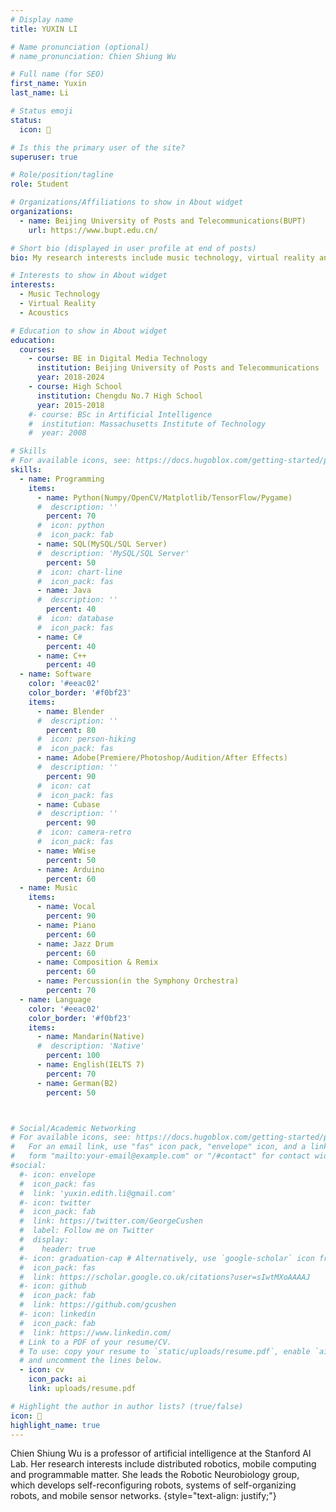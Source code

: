 ```yaml
---
# Display name
title: YUXIN LI

# Name pronunciation (optional)
# name_pronunciation: Chien Shiung Wu

# Full name (for SEO)
first_name: Yuxin
last_name: Li

# Status emoji
status:
  icon: 🎵

# Is this the primary user of the site?
superuser: true

# Role/position/tagline
role: Student

# Organizations/Affiliations to show in About widget
organizations:
  - name: Beijing University of Posts and Telecommunications(BUPT)
    url: https://www.bupt.edu.cn/

# Short bio (displayed in user profile at end of posts)
bio: My research interests include music technology, virtual reality and sound interaction.

# Interests to show in About widget
interests:
  - Music Technology
  - Virtual Reality
  - Acoustics

# Education to show in About widget
education:
  courses:
    - course: BE in Digital Media Technology
      institution: Beijing University of Posts and Telecommunications
      year: 2018-2024
    - course: High School
      institution: Chengdu No.7 High School
      year: 2015-2018
    #- course: BSc in Artificial Intelligence
    #  institution: Massachusetts Institute of Technology
    #  year: 2008

# Skills
# For available icons, see: https://docs.hugoblox.com/getting-started/page-builder/#icons
skills:
  - name: Programming
    items:
      - name: Python(Numpy/OpenCV/Matplotlib/TensorFlow/Pygame)
      #  description: ''
        percent: 70
      #  icon: python
      #  icon_pack: fab
      - name: SQL(MySQL/SQL Server)
      #  description: 'MySQL/SQL Server'
        percent: 50
      #  icon: chart-line
      #  icon_pack: fas
      - name: Java
      #  description: ''
        percent: 40
      #  icon: database
      #  icon_pack: fas
      - name: C#
        percent: 40
      - name: C++
        percent: 40
  - name: Software
    color: '#eeac02'
    color_border: '#f0bf23'
    items:
      - name: Blender
      #  description: ''
        percent: 80
      #  icon: person-hiking
      #  icon_pack: fas
      - name: Adobe(Premiere/Photoshop/Audition/After Effects)
      #  description: ''
        percent: 90
      #  icon: cat
      #  icon_pack: fas
      - name: Cubase
      #  description: ''
        percent: 90
      #  icon: camera-retro
      #  icon_pack: fas
      - name: WWise
        percent: 50
      - name: Arduino
        percent: 60
  - name: Music
    items:
      - name: Vocal
        percent: 90
      - name: Piano
        percent: 60
      - name: Jazz Drum
        percent: 60
      - name: Composition & Remix
        percent: 60
      - name: Percussion(in the Symphony Orchestra)
        percent: 70
  - name: Language
    color: '#eeac02'
    color_border: '#f0bf23'
    items:
      - name: Mandarin(Native)
      #  description: 'Native'
        percent: 100
      - name: English(IELTS 7)
        percent: 70
      - name: German(B2)
        percent: 50



# Social/Academic Networking
# For available icons, see: https://docs.hugoblox.com/getting-started/page-builder/#icons
#   For an email link, use "fas" icon pack, "envelope" icon, and a link in the
#   form "mailto:your-email@example.com" or "/#contact" for contact widget.
#social:
  #- icon: envelope
  #  icon_pack: fas
  #  link: 'yuxin.edith.li@gmail.com'
  #- icon: twitter
  #  icon_pack: fab
  #  link: https://twitter.com/GeorgeCushen
  #  label: Follow me on Twitter
  #  display:
  #    header: true
  #- icon: graduation-cap # Alternatively, use `google-scholar` icon from `ai` icon pack
  #  icon_pack: fas
  #  link: https://scholar.google.co.uk/citations?user=sIwtMXoAAAAJ
  #- icon: github
  #  icon_pack: fab
  #  link: https://github.com/gcushen
  #- icon: linkedin
  #  icon_pack: fab
  #  link: https://www.linkedin.com/
  # Link to a PDF of your resume/CV.
  # To use: copy your resume to `static/uploads/resume.pdf`, enable `ai` icons in `params.yaml`,
  # and uncomment the lines below.
  - icon: cv
    icon_pack: ai
    link: uploads/resume.pdf

# Highlight the author in author lists? (true/false)
icon: 👋
highlight_name: true
---
```


Chien Shiung Wu is a professor of artificial intelligence at the Stanford AI Lab. Her research interests include distributed robotics, mobile computing and programmable matter. She leads the Robotic Neurobiology group, which develops self-reconfiguring robots, systems of self-organizing robots, and mobile sensor networks.
{style="text-align: justify;"}
